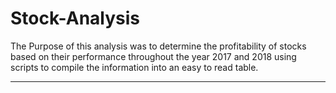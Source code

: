 # Stock-Analysis
The Purpose of this analysis was to determine the profitability of stocks based on their performance throughout the year 2017 and 2018 using scripts to compile the information into an easy to read table.

---

